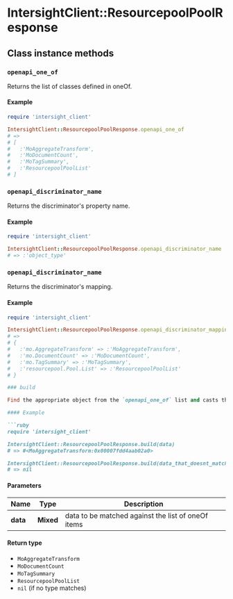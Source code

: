 # IntersightClient::ResourcepoolPoolResponse

## Class instance methods

### `openapi_one_of`

Returns the list of classes defined in oneOf.

#### Example

```ruby
require 'intersight_client'

IntersightClient::ResourcepoolPoolResponse.openapi_one_of
# =>
# [
#   :'MoAggregateTransform',
#   :'MoDocumentCount',
#   :'MoTagSummary',
#   :'ResourcepoolPoolList'
# ]
```

### `openapi_discriminator_name`

Returns the discriminator's property name.

#### Example

```ruby
require 'intersight_client'

IntersightClient::ResourcepoolPoolResponse.openapi_discriminator_name
# => :'object_type'
```

### `openapi_discriminator_name`

Returns the discriminator's mapping.

#### Example

```ruby
require 'intersight_client'

IntersightClient::ResourcepoolPoolResponse.openapi_discriminator_mapping
# =>
# {
#   :'mo.AggregateTransform' => :'MoAggregateTransform',
#   :'mo.DocumentCount' => :'MoDocumentCount',
#   :'mo.TagSummary' => :'MoTagSummary',
#   :'resourcepool.Pool.List' => :'ResourcepoolPoolList'
# }

### build

Find the appropriate object from the `openapi_one_of` list and casts the data into it.

#### Example

```ruby
require 'intersight_client'

IntersightClient::ResourcepoolPoolResponse.build(data)
# => #<MoAggregateTransform:0x00007fdd4aab02a0>

IntersightClient::ResourcepoolPoolResponse.build(data_that_doesnt_match)
# => nil
```

#### Parameters

| Name | Type | Description |
| ---- | ---- | ----------- |
| **data** | **Mixed** | data to be matched against the list of oneOf items |

#### Return type

- `MoAggregateTransform`
- `MoDocumentCount`
- `MoTagSummary`
- `ResourcepoolPoolList`
- `nil` (if no type matches)

